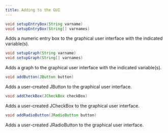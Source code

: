 ```yaml
---
title: Adding to the GUI
---
```


```java
void setupEntryBox(String varname) 
void setupEntryBox(String[] varnames)
```
Adds a numeric entry box to the graphical user interface with the indicated variable(s).

```java
void setupGraph(String varname) 
void setupGraph(String[] varnames)
```
Adds a graph to the graphical user interface with the indicated variable(s).

```java
void addButton(JButton button)
```
Adds a user-created JButton to the graphical user interface.

```java
void addCheckBox(JCheckBox checkBox)
```
Adds a user-created JCheckBox to the graphical user interface.

```java
void addRadioButton(JRadioButton button)
```
Adds a user-created JRadioButton to the graphical user interface.